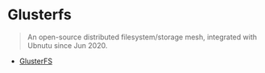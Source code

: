 # Glusterfs

> An open-source distributed filesystem/storage mesh, integrated with Ubnutu since Jun 2020.

- [GlusterFS](https://www.gluster.org/)